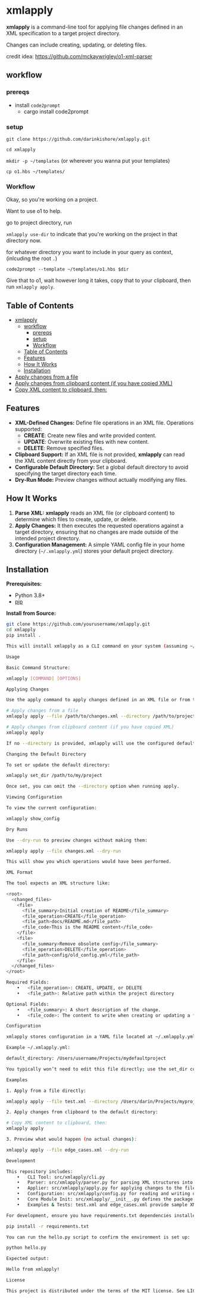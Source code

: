# xmlapply

**xmlapply** is a command-line tool for applying file changes defined in an XML specification to a target project directory. 


Changes can include creating, updating, or deleting files. 

credit idea: https://github.com/mckaywrigley/o1-xml-parser


## workflow

### prereqs

- install `code2prompt`
  - cargo install code2prompt

### setup


`git clone https://github.com/darinkishore/xmlapply.git`

`cd xmlapply`

`mkdir -p ~/templates` (or wherever you wanna put your templates)

`cp o1.hbs ~/templates/`

### Workflow

Okay, so you're working on a project. 

Want to use o1 to help.

go to project directory, run

`xmlapply use-dir` to indicate that you're working on the project in that directory now.

for whatever directory you want to include in your query as context, (inlcuding the root `.`)

`code2prompt --template ~/templates/o1.hbs $dir`

Give that to o1, wait however long it takes, copy that to your clipboard, then run `xmlapply apply`. 


## Table of Contents

- [xmlapply](#xmlapply)
  - [workflow](#workflow)
    - [prereqs](#prereqs)
    - [setup](#setup)
    - [Workflow](#workflow-1)
  - [Table of Contents](#table-of-contents)
  - [Features](#features)
  - [How It Works](#how-it-works)
  - [Installation](#installation)
- [Apply changes from a file](#apply-changes-from-a-file)
- [Apply changes from clipboard content (if you have copied XML)](#apply-changes-from-clipboard-content-if-you-have-copied-xml)
- [Copy XML content to clipboard, then:](#copy-xml-content-to-clipboard-then)

## Features

- **XML-Defined Changes:** Define file operations in an XML file. Operations supported:
  - **CREATE**: Create new files and write provided content.
  - **UPDATE**: Overwrite existing files with new content.
  - **DELETE**: Remove specified files.
- **Clipboard Support:** If an XML file is not provided, **xmlapply** can read the XML content directly from your clipboard.
- **Configurable Default Directory:** Set a global default directory to avoid specifying the target directory each time.
- **Dry-Run Mode:** Preview changes without actually modifying any files.

## How It Works

1. **Parse XML:** **xmlapply** reads an XML file (or clipboard content) to determine which files to create, update, or delete.
2. **Apply Changes:** It then executes the requested operations against a target directory, ensuring that no changes are made outside of the intended project directory.
3. **Configuration Management:** A simple YAML config file in your home directory (`~/.xmlapply.yml`) stores your default project directory.

## Installation

**Prerequisites:**  
- Python 3.8+  
- [pip](https://pip.pypa.io/en/stable/installing/)

**Install from Source:**

```bash
git clone https://github.com/yourusername/xmlapply.git
cd xmlapply
pip install .

This will install xmlapply as a CLI command on your system (assuming ~/.local/bin or equivalent is on your PATH).

Usage

Basic Command Structure:

xmlapply [COMMAND] [OPTIONS]

Applying Changes

Use the apply command to apply changes defined in an XML file or from the clipboard:

# Apply changes from a file
xmlapply apply --file /path/to/changes.xml --directory /path/to/project

# Apply changes from clipboard content (if you have copied XML)
xmlapply apply

If no --directory is provided, xmlapply will use the configured default directory. If no --file is provided, xmlapply will attempt to read XML from the clipboard.

Changing the Default Directory

To set or update the default directory:

xmlapply set_dir /path/to/my/project

Once set, you can omit the --directory option when running apply.

Viewing Configuration

To view the current configuration:

xmlapply show_config

Dry Runs

Use --dry-run to preview changes without making them:

xmlapply apply --file changes.xml --dry-run

This will show you which operations would have been performed.

XML Format

The tool expects an XML structure like:

<root>
  <changed_files>
    <file>
      <file_summary>Initial creation of README</file_summary>
      <file_operation>CREATE</file_operation>
      <file_path>docs/README.md</file_path>
      <file_code>This is the README content</file_code>
    </file>
    <file>
      <file_summary>Remove obsolete config</file_summary>
      <file_operation>DELETE</file_operation>
      <file_path>config/old_config.yml</file_path>
    </file>
  </changed_files>
</root>

Required Fields:
	•	<file_operation>: CREATE, UPDATE, or DELETE
	•	<file_path>: Relative path within the project directory

Optional Fields:
	•	<file_summary>: A short description of the change.
	•	<file_code>: The content to write when creating or updating a file.

Configuration

xmlapply stores configuration in a YAML file located at ~/.xmlapply.yml. The primary configuration value is default_directory.

Example ~/.xmlapply.yml:

default_directory: /Users/username/Projects/mydefaultproject

You typically won’t need to edit this file directly; use the set_dir command instead.

Examples

1. Apply from a file directly:

xmlapply apply --file test.xml --directory /Users/darin/Projects/myproject

2. Apply changes from clipboard to the default directory:

# Copy XML content to clipboard, then:
xmlapply apply

3. Preview what would happen (no actual changes):

xmlapply apply --file edge_cases.xml --dry-run

Development

This repository includes:
	•	CLI Tool: src/xmlapply/cli.py
	•	Parser: src/xmlapply/parser.py for parsing XML structures into Python data classes.
	•	Applier: src/xmlapply/apply.py for applying changes to the filesystem.
	•	Configuration: src/xmlapply/config.py for reading and writing default directory settings.
	•	Core Module Init: src/xmlapply/__init__.py defines the package interface.
	•	Examples & Tests: test.xml and edge_cases.xml provide sample XML inputs.

For development, ensure you have requirements.txt dependencies installed:

pip install -r requirements.txt

You can run the hello.py script to confirm the environment is set up:

python hello.py

Expected output:

Hello from xmlapply!

License

This project is distributed under the terms of the MIT license. See LICENSE for details.

